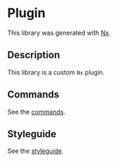 # Plugin

This library was generated with [Nx](https://nx.dev).

## Description

This library is a custom `Nx` plugin.

## Commands

See the [commands](./docs/commands.md).

## Styleguide

See the [styleguide](./docs/styleguide.md).
